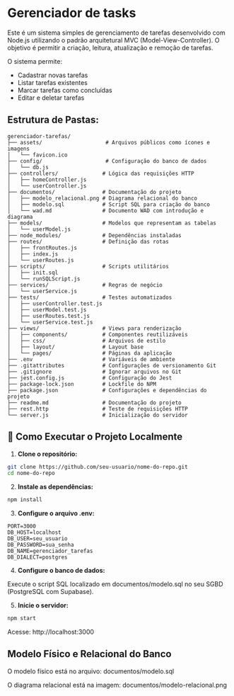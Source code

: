 # Gerenciador de tasks

Este é um sistema simples de gerenciamento de tarefas desenvolvido com Node.js utilizando o padrão arquitetural MVC (Model-View-Controller). O objetivo é permitir a criação, leitura, atualização e remoção de tarefas.

O sistema permite:
- Cadastrar novas tarefas
- Listar tarefas existentes
- Marcar tarefas como concluídas
- Editar e deletar tarefas

## Estrutura de Pastas:
```Text
gerenciador-tarefas/
├── assets/                    # Arquivos públicos como ícones e imagens
│   └── favicon.ico
├── config/                    # Configuração do banco de dados
│   └── db.js
├── controllers/              # Lógica das requisições HTTP
│   ├── homeController.js
│   └── userController.js
├── documentos/               # Documentação do projeto
│   ├── modelo_relacional.png # Diagrama relacional do banco
│   ├── modelo.sql            # Script SQL para criação do banco
│   └── wad.md                # Documento WAD com introdução e diagrama
├── models/                   # Modelos que representam as tabelas
│   └── userModel.js
├── node_modules/             # Dependências instaladas
├── routes/                   # Definição das rotas
│   ├── frontRoutes.js
│   ├── index.js
│   └── userRoutes.js
├── scripts/                  # Scripts utilitários
│   ├── init.sql
│   └── runSQLScript.js
├── services/                 # Regras de negócio
│   └── userService.js
├── tests/                    # Testes automatizados
│   ├── userController.test.js
│   ├── userModel.test.js
│   ├── userRoutes.test.js
│   └── userService.test.js
├── views/                    # Views para renderização
│   ├── components/           # Componentes reutilizáveis
│   ├── css/                  # Arquivos de estilo
│   ├── layout/               # Layout base
│   └── pages/                # Páginas da aplicação
├── .env                      # Variáveis de ambiente
├── .gitattributes            # Configurações de versionamento Git
├── .gitignore                # Ignorar arquivos no Git
├── jest.config.js            # Configuração do Jest
├── package-lock.json         # Lockfile do NPM
├── package.json              # Configurações e dependências do projeto
├── readme.md                 # Documentação do projeto
├── rest.http                 # Teste de requisições HTTP
└── server.js                 # Inicialização do servidor
```


## 🚀 Como Executar o Projeto Localmente

1. **Clone o repositório:**

```bash
git clone https://github.com/seu-usuario/nome-do-repo.git
cd nome-do-repo
```

2. **Instale as dependências:**

```bash
npm install
```

3. **Configure o arquivo .env:**
```text
PORT=3000
DB_HOST=localhost
DB_USER=seu_usuario
DB_PASSWORD=sua_senha
DB_NAME=gerenciador_tarefas
DB_DIALECT=postgres
```

4. **Configure o banco de dados:**

Execute o script SQL localizado em documentos/modelo.sql no seu SGBD (PostgreSQL com Supabase).

5. **Inicie o servidor:**

```bash
npm start
```
Acesse: http://localhost:3000

## Modelo Físico e Relacional do Banco
O modelo físico está no arquivo: documentos/modelo.sql

O diagrama relacional está na imagem: documentos/modelo-relacional.png

